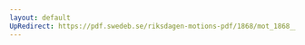 ```yaml
---
layout: default
UpRedirect: https://pdf.swedeb.se/riksdagen-motions-pdf/1868/mot_1868__fk__00057/mot_1868__fk__00057_006.pdf
---
```

